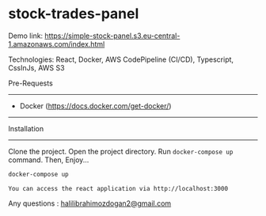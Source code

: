 # stock-trades-panel

Demo link: https://simple-stock-panel.s3.eu-central-1.amazonaws.com/index.html

Technologies: React, Docker, AWS CodePipeline (CI/CD), Typescript, CssInJs, AWS S3

Pre-Requests

------------

* Docker (https://docs.docker.com/get-docker/)

------------

Installation

------------

Clone the project. Open the project directory. Run `docker-compose up` command. Then, Enjoy...

```bash
docker-compose up
```

```tip
You can access the react application via http://localhost:3000
```

Any questions : <halilibrahimozdogan2@gmail.com>
